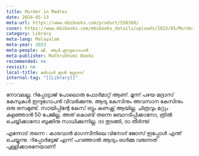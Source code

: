 ```yaml
---
title: Murder in Madras
date: 2024-05-13
meta-url: https://www.mbibooks.com/product/550360/
cover: https://www.mbibooks.com/mbibooks_details/uploads/2023/05/Murder-in-Madras-Front-Cover.jpg
category: Library
meta-lang: Malayalam
meta-year: 2023
meta-people: ജി. ആർ.ഇന്ദുഗോപൻ
meta-publisher: Mathrubhumi Books
recommended: no
revisit: no
local-title: മർഡർ ഇൻ മദ്രാസ്
internal-tag: "[[Library]]"
---
```


നോവലല്ല. റിപ്പോട്ടാജ് പോലൊരു ഫോർമാറ്റ് ആണ്. മൂന്ന് പഴയ മദ്രാസ് കേസുകൾ ഇന്ദുഗോപൻ വിവരിക്കുന്നു. ആദ്യ കേസിനും അവസാന കേസിനും ഒരു രസമുണ്ട്. സായിപ്പിന്റേ കേസ് ഒട്ടും കണക്റ്റ് ആയില്ല. ചിത്രവും മറ്റും കളഞ്ഞാൻ 50 പേജില്ല. അത് കൊണ്ട് തന്നെ ബോറടിപ്പിക്കാനോ, ത്രിൽ ചെയ്യിക്കാനോ ബുക്കിനു സാധിക്കുന്നില്ല. ദാ തുടങ്ങി, ദാ തീർന്നു! 

എന്നോട് തന്നെ : കാരവാൻ മാഗസീനിലെ വിനോദ് ജോസ് ഇപ്പോൾ എന്ത് ചെയ്യുന്നു. റിപ്പോർട്ടേജ് എന്ന് പറഞ്ഞാൽ ആദ്യം ഓർമ്മ വരുന്നത് പുള്ളിക്കാരനേയാണ്!